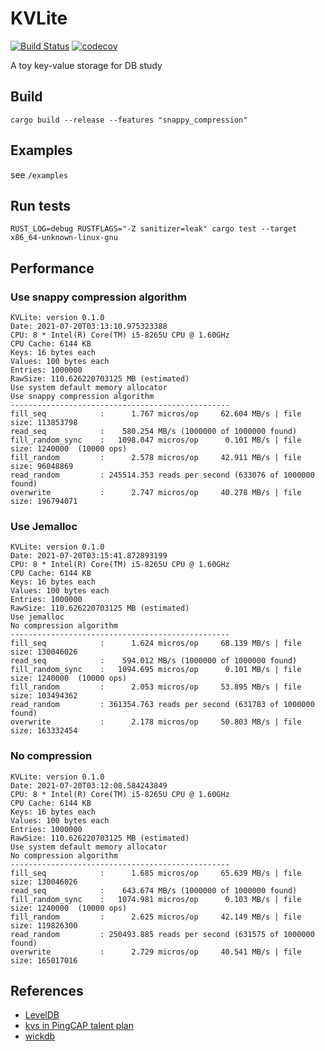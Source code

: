 # KVLite
[![Build Status](https://travis-ci.com/ChiangYintso/KVLite.svg?branch=main)](https://travis-ci.com/ChiangYintso/KVLite)
[![codecov](https://codecov.io/gh/ChiangYintso/KVLite/branch/main/graph/badge.svg?token=VVR3RGGX5M)](https://codecov.io/gh/ChiangYintso/KVLite)  

A toy key-value storage for DB study
## Build

```shell
cargo build --release --features "snappy_compression"
```

## Examples

see `/examples`

## Run tests 
```shell
RUST_LOG=debug RUSTFLAGS="-Z sanitizer=leak" cargo test --target x86_64-unknown-linux-gnu
```

## Performance

### Use snappy compression algorithm

    KVLite: version 0.1.0
    Date: 2021-07-20T03:13:10.975323388
    CPU: 8 * Intel(R) Core(TM) i5-8265U CPU @ 1.60GHz
    CPU Cache: 6144 KB
    Keys: 16 bytes each
    Values: 100 bytes each
    Entries: 1000000
    RawSize: 110.626220703125 MB (estimated)
    Use system default memory allocator
    Use snappy compression algorithm
    -------------------------------------------------
    fill_seq            :      1.767 micros/op     62.604 MB/s | file size: 113853798
    read_seq            :    580.254 MB/s (1000000 of 1000000 found)
    fill_random_sync    :   1098.047 micros/op      0.101 MB/s | file size: 1240000  (10000 ops)
    fill_random         :      2.578 micros/op     42.911 MB/s | file size: 96048869
    read_random         : 245514.353 reads per second (633076 of 1000000 found)
    overwrite           :      2.747 micros/op     40.278 MB/s | file size: 196794071

### Use Jemalloc

    KVLite: version 0.1.0
    Date: 2021-07-20T03:15:41.872893199
    CPU: 8 * Intel(R) Core(TM) i5-8265U CPU @ 1.60GHz
    CPU Cache: 6144 KB
    Keys: 16 bytes each
    Values: 100 bytes each
    Entries: 1000000
    RawSize: 110.626220703125 MB (estimated)
    Use jemalloc
    No compression algorithm
    -------------------------------------------------
    fill_seq            :      1.624 micros/op     68.139 MB/s | file size: 130046026
    read_seq            :    594.012 MB/s (1000000 of 1000000 found)
    fill_random_sync    :   1094.695 micros/op      0.101 MB/s | file size: 1240000  (10000 ops)
    fill_random         :      2.053 micros/op     53.895 MB/s | file size: 103494362
    read_random         : 361354.763 reads per second (631783 of 1000000 found)
    overwrite           :      2.178 micros/op     50.803 MB/s | file size: 163332454

### No compression

    KVLite: version 0.1.0
    Date: 2021-07-20T03:12:08.584243849
    CPU: 8 * Intel(R) Core(TM) i5-8265U CPU @ 1.60GHz
    CPU Cache: 6144 KB
    Keys: 16 bytes each
    Values: 100 bytes each
    Entries: 1000000
    RawSize: 110.626220703125 MB (estimated)
    Use system default memory allocator
    No compression algorithm
    -------------------------------------------------
    fill_seq            :      1.685 micros/op     65.639 MB/s | file size: 130046026
    read_seq            :    643.674 MB/s (1000000 of 1000000 found)
    fill_random_sync    :   1074.981 micros/op      0.103 MB/s | file size: 1240000  (10000 ops)
    fill_random         :      2.625 micros/op     42.149 MB/s | file size: 119826300
    read_random         : 250493.885 reads per second (631575 of 1000000 found)
    overwrite           :      2.729 micros/op     40.541 MB/s | file size: 165017016

## References

- [LevelDB](https://github.com/google/leveldb)
- [kvs in PingCAP talent plan](https://github.com/pingcap/talent-plan)
- [wickdb](https://github.com/Fullstop000/wickdb)
